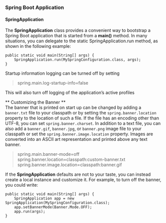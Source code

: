 ### Spring Boot Application
#### SpringApplication
The **SpringApplication** class provides a convenient way to bootstrap a Spring Boot application that is started from a **main()** method. In many situations, you can delegate to the static SpringApplication.run method, as shown in the following example:

	public static void main(String[] args) {
		SpringApplication.run(MySpringConfiguration.class, args);
	}

Startup information logging can be turned off by setting   
> spring.main.log-startup-info=false     

This will also turn off logging of the application’s active profiles

** Customizing the Banner **   
The banner that is printed on start up can be changed by adding a `banner.txt` file to your classpath or by setting the `spring.banner.location` property to the location of such a file. If the file has an encoding other than UTF-8, you can set `spring.banner.charset`. In addition to a text file, you can also add a `banner.gif`, `banner.jpg`, or `banner.png` image file to your classpath or set the `spring.banner.image.location` property. Images are converted into an ASCII art representation and printed above any text banner.   

> spring.main.banner-mode=off    
> spring.banner.location=classpath:custom-banner.txt     
> spring.banner.image.location=classpath:banner.gif    

If the **SpringApplication** defaults are not to your taste, you can instead create a local instance and customize it. For example, to turn off the banner, you could write:   

	public static void main(String[] args) {
    	SpringApplication app = new SpringApplication(MySpringConfiguration.class);
    	app.setBannerMode(Banner.Mode.OFF);
    	app.run(args);
	}